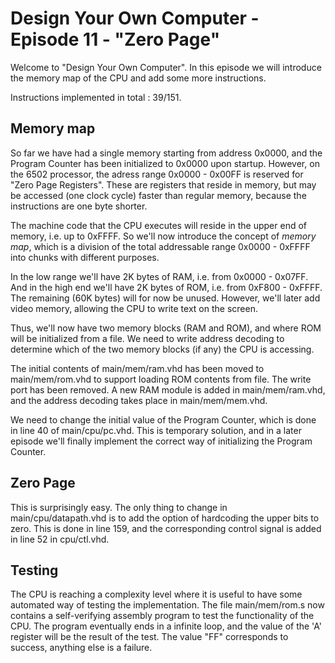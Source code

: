 # Design Your Own Computer - Episode 11 - "Zero Page"

Welcome to "Design Your Own Computer".  In this episode we will introduce the
memory map of the CPU and add some more instructions.

Instructions implemented in total : 39/151.

## Memory map
So far we have had a single memory starting from address 0x0000, and the Program
Counter has been initialized to 0x0000 upon startup. However, on the 6502
processor, the adress range 0x0000 - 0x00FF is reserved for "Zero Page
Registers". These are registers that reside in memory, but may be accessed (one
clock cycle) faster than regular memory, because the instructions are one byte
shorter.

The machine code that the CPU executes will reside in the upper end of memory,
i.e.  up to 0xFFFF. So we'll now introduce the concept of *memory map*, which
is a division of the total addressable range 0x0000 - 0xFFFF into chunks with
different purposes.

In the low range we'll have 2K bytes of RAM, i.e. from 0x0000 - 0x07FF. And in
the high end we'll have 2K bytes of ROM, i.e. from 0xF800 - 0xFFFF. The
remaining (60K bytes) will for now be unused. However, we'll later add video
memory, allowing the CPU to write text on the screen.

Thus, we'll now have two memory blocks (RAM and ROM), and where ROM will be
initialized from a file. We need to write address decoding to determine which of
the two memory blocks (if any) the CPU is accessing.

The initial contents of main/mem/ram.vhd has been moved to main/mem/rom.vhd to support
loading ROM contents from file. The write port has been removed. A new RAM
module is added in main/mem/ram.vhd, and the address decoding takes place in
main/mem/mem.vhd.

We need to change the initial value of the Program Counter, which is done in
line 40 of main/cpu/pc.vhd.  This is temporary solution, and in a later
episode we'll finally implement the correct way of initializing the Program
Counter. 

## Zero Page
This is surprisingly easy. The only thing to change in main/cpu/datapath.vhd is to
add the option of hardcoding the upper bits to zero. This is done in line 159,
and the corresponding control signal is added in line 52 in cpu/ctl.vhd.

## Testing
The CPU is reaching a complexity level where it is useful to have some
automated way of testing the implementation. The file main/mem/rom.s now contains a
self-verifying assembly program to test the functionality of the CPU. The
program eventually ends in a infinite loop, and the value of the 'A' register
will be the result of the test.  The value "FF" corresponds to success,
anything else is a failure.

